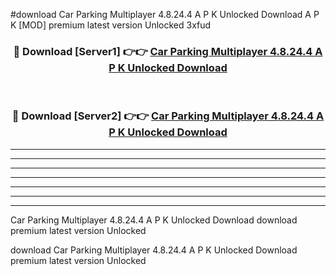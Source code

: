 #download Car Parking Multiplayer 4.8.24.4 A P K Unlocked Download A P K [MOD] premium latest version Unlocked 3xfud 



<div align="center">
<h3>🔴 Download [Server1] 👉👉 <a href="https://apkdownload-94cd0.web.app/">Car Parking Multiplayer 4.8.24.4 A P K Unlocked Download</a></h3><br>

<h3>🔴 Download [Server2] 👉👉 <a href="https://apkdownload-94cd0.web.app/">Car Parking Multiplayer 4.8.24.4 A P K Unlocked Download</a></h3>
</div>





----------------------------------------------------------

----------------------------------------------------------

----------------------------------------------------------

----------------------------------------------------------

----------------------------------------------------------

----------------------------------------------------------

----------------------------------------------------------

Car Parking Multiplayer 4.8.24.4 A P K Unlocked Download download premium latest version Unlocked

download Car Parking Multiplayer 4.8.24.4 A P K Unlocked Download premium latest version Unlocked
